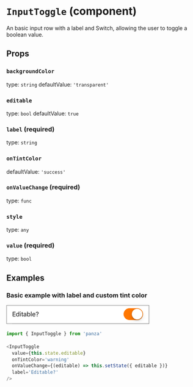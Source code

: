 `InputToggle` (component)
=========================

An basic input row with a label and Switch, allowing
the user to toggle a boolean value.

Props
-----

### `backgroundColor`

type: `string`
defaultValue: `'transparent'`


### `editable`

type: `bool`
defaultValue: `true`


### `label` (required)

type: `string`


### `onTintColor`

defaultValue: `'success'`


### `onValueChange` (required)

type: `func`


### `style`

type: `any`


### `value` (required)

type: `bool`

## Examples

### Basic example with label and custom tint color

![Input Toggle](images/InputToggle.png)

```javascript
import { InputToggle } from 'panza'

<InputToggle
  value={this.state.editable}
  onTintColor='warning'
  onValueChange={(editable) => this.setState({ editable })}
  label='Editable?'
/>
```
